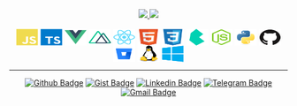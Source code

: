 
<div align="center">
  <a href="https://github.com/PaulloClara">
    <img height="180em" src="https://github-readme-stats.vercel.app/api?username=PaulloClara&show_icons=true&theme=dracula&include_all_commits=true&count_private=true"/>
    <img height="180em" src="https://github-readme-stats.vercel.app/api/top-langs/?username=PaulloClara&layout=compact&langs_count=8&theme=dracula"/>
  </a>
</div>
 
<div align="center"><br>
  <img align="center" alt="Js" height="30" width="40" src="https://raw.githubusercontent.com/devicons/devicon/master/icons/javascript/javascript-plain.svg">
  <img align="center" alt="Ts" height="30" width="40" src="https://raw.githubusercontent.com/devicons/devicon/master/icons/typescript/typescript-plain.svg">
  <img align="center" alt="Vue" height="30" width="40" src="https://raw.githubusercontent.com/devicons/devicon/master/icons/vuejs/vuejs-original.svg">
  <img align="center" alt="Nuxt" height="30" width="40" src="https://raw.githubusercontent.com/devicons/devicon/master/icons/nuxtjs/nuxtjs-original.svg">
  <img align="center" alt="React" height="30" width="40" src="https://raw.githubusercontent.com/devicons/devicon/master/icons/react/react-original.svg">
  <img align="center" alt="HTML" height="30" width="40" src="https://raw.githubusercontent.com/devicons/devicon/master/icons/html5/html5-original.svg">
  <img align="center" alt="CSS" height="30" width="40" src="https://raw.githubusercontent.com/devicons/devicon/master/icons/css3/css3-original.svg">
  <img align="center" alt="Bulma" height="30" width="40" src="https://raw.githubusercontent.com/devicons/devicon/master/icons/bulma/bulma-plain.svg">
  <img align="center" alt="Node" height="30" width="40" src="https://raw.githubusercontent.com/devicons/devicon/master/icons/nodejs/nodejs-original.svg">
  <img align="center" alt="Python" height="30" width="40" src="https://raw.githubusercontent.com/devicons/devicon/master/icons/python/python-original.svg">
  <img align="center" alt="Github" height="30" width="40" src="https://raw.githubusercontent.com/devicons/devicon/master/icons/github/github-original.svg">
  <img align="center" alt="Bitbucket" height="30" width="40" src="https://raw.githubusercontent.com/devicons/devicon/master/icons/bitbucket/bitbucket-original.svg">
  <img align="center" alt="Linux" height="30" width="40" src="https://raw.githubusercontent.com/devicons/devicon/master/icons/linux/linux-original.svg">
  <img align="center" alt="Windows" height="30" width="40" src="https://raw.githubusercontent.com/devicons/devicon/master/icons/windows8/windows8-original.svg">
</div>
  
 ---

<div align="center">

[![Github Badge][githubbadge]][githublink]
[![Gist Badge][gistbadge]][gistlink]
[![Linkedin Badge][linkedinbadge]][linkedinlink]
[![Telegram Badge][telegrambadge]][telegramlink]
[![Gmail Badge][gmailbadge]][gmaillink]

</div>
 

[gistlink]: https://gist.github.com/paulloclara
[githublink]: https://github.com/paulloclara
[gmaillink]: https://mail.google.com/mail/u/0/?view=cm&fs=1&to=paulloclara@gmail.com&tf=1
[telegramlink]: https://t.me/paulloclara/
[linkedinlink]: https://www.linkedin.com/in/paulloclara/
[gistbadge]: https://img.shields.io/badge/-Gist-555859?style=flat-square&logo=Github&logoColor=white&link=https://gist.github.com/paulloclara
[githubbadge]: https://img.shields.io/badge/-Github-000?style=flat-square&logo=Github&logoColor=white&link=https://github.com/paulloclara
[gmailbadge]: https://img.shields.io/badge/-Gmail-c14438?style=flat-square&logo=Gmail&logoColor=white&link=https://mail.google.com/mail/u/0/?view=cm&fs=1&to=paulloclara@gmail.com&tf=1
[telegrambadge]: https://img.shields.io/badge/-Telegram-1ca0f1?style=flat-square&labelColor=1ca0f1&logo=telegram&logoColor=white&link=https://t.me/paulloclara/
[linkedinbadge]: https://img.shields.io/badge/-Linkedin-1ca0f1?style=flat-square&labelColor=1ca0f1&logo=linkedin&logoColor=white&link=https://www.linkedin.com/in/paulloclara/
